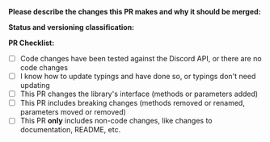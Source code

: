 **Please describe the changes this PR makes and why it should be merged:**

**Status and versioning classification:**

**PR Checklist:**
- [ ] Code changes have been tested against the Discord API, or there are no code changes
- [ ] I know how to update typings and have done so, or typings don't need updating
- [ ] This PR changes the library's interface (methods or parameters added)
- [ ] This PR includes breaking changes (methods removed or renamed, parameters moved or removed)
- [ ] This PR **only** includes non-code changes, like changes to documentation, README, etc.
